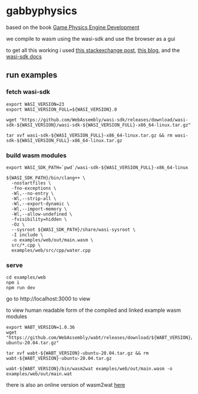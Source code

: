 # gabbyphysics

based on the book [Game Physics Engine Development](http://www.r-5.org/files/books/computers/algo-list/realtime-3d/Ian_Millington-Game_Physics_Engine_Development-EN.pdf)

we compile to wasm using the wasi-sdk and use the browser as a gui

to get all this working i used [this stackexchange post](https://stackoverflow.com/questions/59587066/no-emscripten-how-to-compile-c-with-standard-library-to-webassembly), [this blog](https://michaelfranzl.github.io/clang-wasm-browser-starterpack/), and the [wasi-sdk docs](https://github.com/WebAssembly/wasi-sdk)

## run examples
### fetch wasi-sdk
```
export WASI_VERSION=23
export WASI_VERSION_FULL=${WASI_VERSION}.0

wget "https://github.com/WebAssembly/wasi-sdk/releases/download/wasi-sdk-${WASI_VERSION}/wasi-sdk-${WASI_VERSION_FULL}-x86_64-linux.tar.gz"

tar xvf wasi-sdk-${WASI_VERSION_FULL}-x86_64-linux.tar.gz && rm wasi-sdk-${WASI_VERSION_FULL}-x86_64-linux.tar.gz
```
### build wasm modules
```
export WASI_SDK_PATH=`pwd`/wasi-sdk-${WASI_VERSION_FULL}-x86_64-linux

${WASI_SDK_PATH}/bin/clang++ \
  -nostartfiles \
  -fno-exceptions \
  -Wl,--no-entry \
  -Wl,--strip-all \
  -Wl,--export-dynamic \
  -Wl,--import-memory \
  -Wl,--allow-undefined \
  -fvisibility=hidden \
  -Oz \
  --sysroot ${WASI_SDK_PATH}/share/wasi-sysroot \
  -I include \
  -o examples/web/out/main.wasm \
  src/*.cpp \
  examples/web/src/cpp/water.cpp
```
### serve
```
cd examples/web
npm i
npm run dev
```

go to http://localhost:3000 to view

to view human readable form of the compiled and linked example wasm modules
```
export WABT_VERSION=1.0.36
wget "https://github.com/WebAssembly/wabt/releases/download/${WABT_VERSION}/wabt-${WABT_VERSION}-ubuntu-20.04.tar.gz"

tar xvf wabt-${WABT_VERSION}-ubuntu-20.04.tar.gz && rm wabt-${WABT_VERSION}-ubuntu-20.04.tar.gz

wabt-${WABT_VERSION}/bin/wasm2wat examples/web/out/main.wasm -o examples/web/out/main.wat
```
there is also an online version of wasm2wat [here](https://webassembly.github.io/wabt/demo/wasm2wat/)
